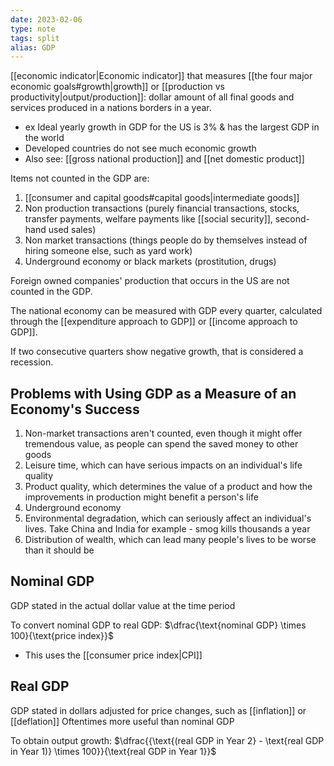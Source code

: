 ```yaml
---
date: 2023-02-06
type: note
tags: split 
alias: GDP
---
```


[[economic indicator|Economic indicator]] that measures [[the four major economic goals#growth|growth]] or [[production vs productivity|output/production]]: dollar amount of all final goods and services produced in a nations borders in a year.
- ex Ideal yearly growth in GDP for the US is 3% & has the largest GDP in the world
- Developed countries do not see much economic growth
- Also see: [[gross national production]] and [[net domestic product]]

Items not counted in the GDP are:
1. [[consumer and capital goods#capital goods|intermediate goods]]
2. Non production transactions (purely financial transactions, stocks, transfer payments, welfare payments like [[social security]], second-hand used sales)
3. Non market transactions (things people do by themselves instead of hiring someone else, such as yard work)
4. Underground economy or black markets (prostitution, drugs)

Foreign owned companies' production that occurs in the US are not counted in the GDP.

The national economy can be measured with GDP every quarter, calculated through the [[expenditure approach to GDP]] or [[income approach to GDP]].

If two consecutive quarters show negative growth, that is considered a recession.

## Problems with Using GDP as a Measure of an Economy's Success
1. Non-market transactions aren't counted, even though it might offer tremendous value, as people can spend the saved money to other goods
2. Leisure time, which can have serious impacts on an individual's life quality
3. Product quality, which determines the value of a product and how the improvements in production might benefit a person's life
4. Underground economy
5. Environmental degradation, which can seriously affect an individual's lives. Take China and India for example - smog kills thousands a year
6. Distribution of wealth, which can lead many people's lives to be worse than it should be

## Nominal GDP
GDP stated in the actual dollar value at the time period

To convert nominal GDP to real GDP: $\dfrac{\text{nominal GDP} \times 100}{\text{price index}}$
- This uses the [[consumer price index|CPI]]

## Real GDP
GDP stated in dollars adjusted for price changes, such as [[inflation]] or [[deflation]]
Oftentimes more useful than nominal GDP

To obtain output growth: $\dfrac{{\text{(real GDP in Year 2} - \text{real GDP in Year 1)} \times 100}}{\text{real GDP in Year 1}}$
